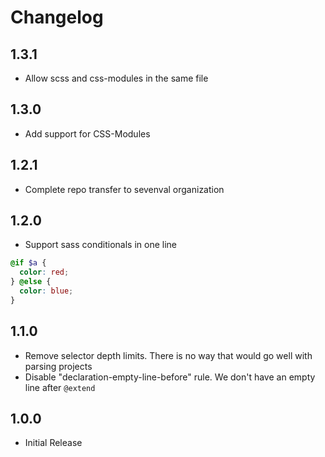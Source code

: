 # Changelog

## 1.3.1

- Allow scss and css-modules in the same file

## 1.3.0

- Add support for CSS-Modules

## 1.2.1

- Complete repo transfer to sevenval organization

## 1.2.0

- Support sass conditionals in one line

```scss
@if $a {
  color: red;
} @else {
  color: blue;
}
```

## 1.1.0

- Remove selector depth limits. There is no way that would go well with parsing projects
- Disable "declaration-empty-line-before" rule. We don't have an empty line after `@extend`

## 1.0.0

- Initial Release
